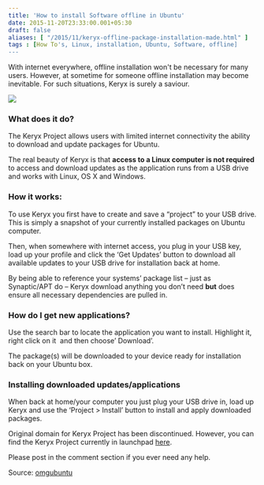 ```yaml
---
title: 'How to install Software offline in Ubuntu'
date: 2015-11-20T23:33:00.001+05:30
draft: false
aliases: [ "/2015/11/keryx-offline-package-installation-made.html" ]
tags : [How To's, Linux, installation, Ubuntu, Software, offline]
---
```


With internet everywhere, offline installation won't be necessary for many users. However, at sometime for someone offline installation may become inevitable. For such situations, Keryx is surely a saviour.  
  

[![](http://4.bp.blogspot.com/-YD0kra7Ary4/Vk9e1BY_2aI/AAAAAAAAC48/fySs2dOY14o/s400/Keryx%2Bin%2Bwindows.png)](http://4.bp.blogspot.com/-YD0kra7Ary4/Vk9e1BY_2aI/AAAAAAAAC48/fySs2dOY14o/s1600/Keryx%2Bin%2Bwindows.png)

  

### What does it do?

The Keryx Project allows users with limited internet connectivity the ability to download and update packages for Ubuntu.  
  
The real beauty of Keryx is that **access to a Linux computer is not required** to access and download updates as the application runs from a USB drive and works with Linux, OS X and Windows.  

  

### How it works:

To use Keryx you first have to create and save a “project” to your USB drive. This is simply a snapshot of your currently installed packages on Ubuntu computer.  

  

Then, when somewhere with internet access, you plug in your USB key, load up your profile and click the ‘Get Updates’ button to download all available updates to your USB drive for installation back at home. 

  

By being able to reference your systems’ package list – just as Synaptic/APT do – Keryx download anything you don’t need **but** does ensure all necessary dependencies are pulled in. 

  

### How do I get new applications? 

Use the search bar to locate the application you want to install. Highlight it, right click on it  and then choose’ Download’. 

  

The package(s) will be downloaded to your device ready for installation back on your Ubuntu box.

  

### Installing downloaded updates/applications

When back at home/your computer you just plug your USB drive in, load up Keryx and use the ‘Project > Install’ button to install and apply downloaded packages.

  

Original domain for Keryx Project has been discontinued. However, you can find the Keryx Project currently in launchpad [here](https://launchpad.net/keryx). 

Please post in the comment section if you ever need any help. 

  

Source: [omgubuntu](http://www.omgubuntu.co.uk/2010/09/keryx-offline-package-installation-made-easy-in-ubuntu)